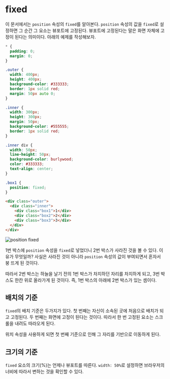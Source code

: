 # fixed
이 문서에서는 `position` 속성의 `fixed`를 알아본다. `position` 속성의 값을 `fixed`로 설정하면 그 순간 그 요소는 뷰포트에 고정된다. 뷰포트에 고정된다는 말은 화면 자체에 고정이 된다는 의미이다. 아래의 예제를 작성해보자.

```css
* {
  padding: 0;
  margin: 0;
}

.outer {
  width: 400px;
  height: 400px;
  background-color: #333333;
  border: 1px solid red;
  margin: 50px auto 0;
}

.inner {
  width: 300px;
  height: 300px;
  margin: 50px;
  background-color: #555555;
  border: 1px solid red;
}

.inner div {
  width: 50px;
  line-height: 50px;
  background-color: burlywood;
  color: #333333;
  text-align: center;
}

.box1 {
  position: fixed;
}
```

```html
<div class="outer">
  <div class="inner">
    <div class="box1">1</div>
    <div class="box2">2</div>
    <div class="box3">3</div>
  </div>
</div>
```

![position fixed](https://drive.google.com/uc?export=view&id=177_x7ETGpZ9qirEqov1Nak6bO-b9cGPD)

1번 박스에 `position` 속성을 `fixed`로 넣었더니  2번 박스가 사라진 것을 볼 수 있다. 이유가 무엇일까? 사실은 사라진 것이 아니라 `position` 속성의 값이 부여되면서 혼자서 붕 뜨게 된 것이다.

따라서 2번 박스는 하늘을 날기 전의 1번 박스가 차지하던 자리를 차지하게 되고, 3번 박스도 한칸 위로 올라가게 된 것이다. 즉, 1번 박스의 아래에 2번 박스가 있는 셈이다.

## 배치의 기준
`fixed`의 배치 기준은 두가지가 있다. 첫 번째는 자신이 소속된 곳에 처음으로 배치가 되고 고정된다. 두 번째는 화면에 고정이 된다는 것이다. 따라서 한 번 고정된 요소는 스크롤을 내려도 따라오게 된다.

위치 속성을 사용하게 되면 첫 번째 기준으로 인해 그 자리를 기반으로 이동하게 된다.

## 크기의 기준
`fixed` 요소의 크기(%)는 언제나 뷰포트를 따른다. `width: 50%`로 설정하면 브라우저의 너비에 따라서 변하는 것을 확인할 수 있다.